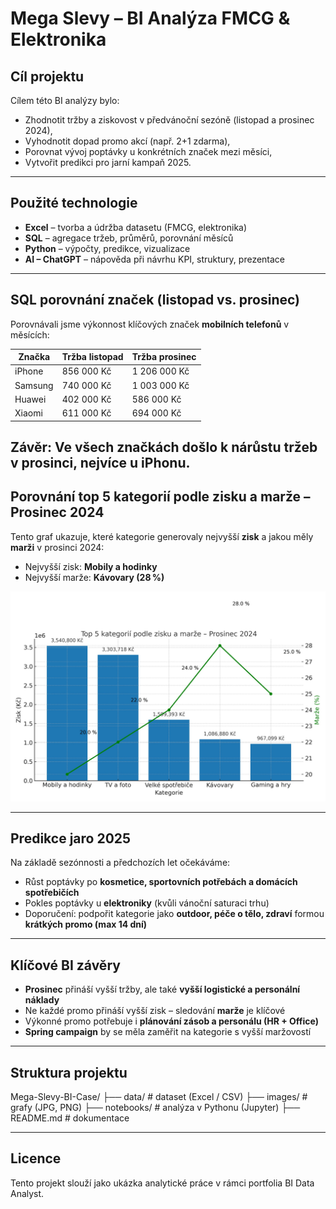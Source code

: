 # Mega Slevy – BI Analýza FMCG & Elektronika

## Cíl projektu

Cílem této BI analýzy bylo:
- Zhodnotit tržby a ziskovost v předvánoční sezóně (listopad a prosinec 2024),
- Vyhodnotit dopad promo akcí (např. 2+1 zdarma),
- Porovnat vývoj poptávky u konkrétních značek mezi měsíci,
- Vytvořit predikci pro jarní kampaň 2025.
---
## Použité technologie

- **Excel** – tvorba a údržba datasetu (FMCG, elektronika)
- **SQL** – agregace tržeb, průměrů, porovnání měsíců
- **Python** – výpočty, predikce, vizualizace
- **AI – ChatGPT** – nápověda při návrhu KPI, struktury, prezentace
---
## SQL porovnání značek (listopad vs. prosinec)

Porovnávali jsme výkonnost klíčových značek **mobilních telefonů** v měsících:

| Značka     | Tržba listopad | Tržba prosinec |
|------------|----------------|----------------|
| iPhone     | 856 000 Kč     | 1 206 000 Kč   |
| Samsung    | 740 000 Kč     | 1 003 000 Kč   |
| Huawei     | 402 000 Kč     | 586 000 Kč     |
| Xiaomi     | 611 000 Kč     | 694 000 Kč     |

**Závěr:** Ve všech značkách došlo k nárůstu tržeb v prosinci, nejvíce u **iPhonu**.
---
## Porovnání top 5 kategorií podle zisku a marže – Prosinec 2024

Tento graf ukazuje, které kategorie generovaly nejvyšší **zisk** a jakou měly **marži** v prosinci 2024:

- Nejvyšší zisk: **Mobily a hodinky**
- Nejvyšší marže: **Kávovary (28 %)**

![Top 5 zisk a marže](top5_zisk_marze_prosinec2024.jpg)

---
## Predikce jaro 2025

Na základě sezónnosti a předchozích let očekáváme:
- Růst poptávky po **kosmetice, sportovních potřebách a domácích spotřebičích**
- Pokles poptávky u **elektroniky** (kvůli vánoční saturaci trhu)
- Doporučení: podpořit kategorie jako **outdoor, péče o tělo, zdraví** formou **krátkých promo (max 14 dní)**
---
## Klíčové BI závěry

- **Prosinec** přináší vyšší tržby, ale také **vyšší logistické a personální náklady**
- Ne každé promo přináší vyšší zisk – sledování **marže** je klíčové
- Výkonné promo potřebuje i **plánování zásob a personálu (HR + Office)**
- **Spring campaign** by se měla zaměřit na kategorie s vyšší maržovostí
---
## Struktura projektu

Mega-Slevy-BI-Case/
├── data/ # dataset (Excel / CSV)
├── images/ # grafy (JPG, PNG)
├── notebooks/ # analýza v Pythonu (Jupyter)
├── README.md # dokumentace

---
## Licence
Tento projekt slouží jako ukázka analytické práce v rámci portfolia BI Data Analyst.
